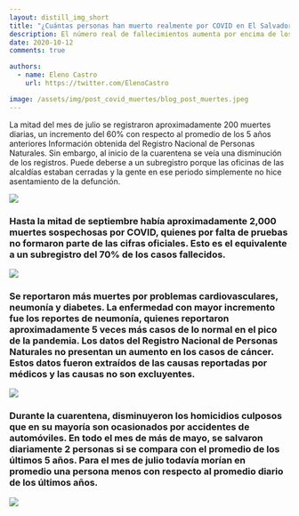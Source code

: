 ```yaml
---
layout: distill_img_short
title: "¿Cuántas personas han muerto realmente por COVID en El Salvador?"
description: El número real de fallecimientos aumenta por encima de los datos oficiales, debido a subregistros de gente contagiada y por el exceso de ocupación de los hospitales públicos.
date: 2020-10-12
comments: true

authors:
  - name: Eleno Castro
    url: https://twitter.com/ElenoCastro

image: /assets/img/post_covid_muertes/blog_post_muertes.jpeg
---
```

<p class="first-p"><span class="first-word">L</span>a mitad del mes de julio se registraron aproximadamente 200 muertes diarias, un incremento del 60% con respecto al promedio de los 5 años anteriores <d-footnote>Información obtenida del Registro Nacional de Personas Naturales</d-footnote>. Sin embargo, al inicio de la cuarentena se veía una disminución de los registros. Puede deberse a un subregistro porque las oficinas de las alcaldías estaban cerradas y la gente en ese periodo simplemente no hice asentamiento de la defunción. </p>

<img class="img-fluid" src="{{ site.baseurl }}/assets/img/post_covid_muertes/muertes.png">

### Hasta la mitad de septiembre había aproximadamente 2,000 muertes sospechosas por COVID, quienes por falta de pruebas no formaron parte de las cifras oficiales. Esto es el equivalente a un subregistro del 70% de los casos fallecidos. 

<img class="img-fluid" src="{{ site.baseurl }}/assets/img/post_covid_muertes/COVID_muertes.png">

### Se reportaron más muertes por problemas cardiovasculares, neumonía y diabetes. La enfermedad con mayor incremento fue los reportes de neumonía, quienes reportaron aproximadamente 5 veces más casos de lo normal en el pico de la pandemia. Los datos del Registro Nacional de Personas Naturales no presentan un aumento en los casos de cáncer. Estos datos fueron extraídos de las causas reportadas por médicos y las causas no son excluyentes.  

<img class="img-fluid" src="{{ site.baseurl }}/assets/img/post_covid_muertes/causas.png">

### Durante la cuarentena, disminuyeron los homicidios culposos que en su mayoría son ocasionados por accidentes de automóviles. En todo el mes de más de mayo, se salvaron diariamente 2 personas si se compara con el promedio de los últimos 5 años. Para el mes de julio todavía morían en promedio una persona menos con respecto al promedio diario de los últimos años.

<img class="img-fluid" src="{{ site.baseurl }}/assets/img/post_covid_muertes/hom_culposos.png">